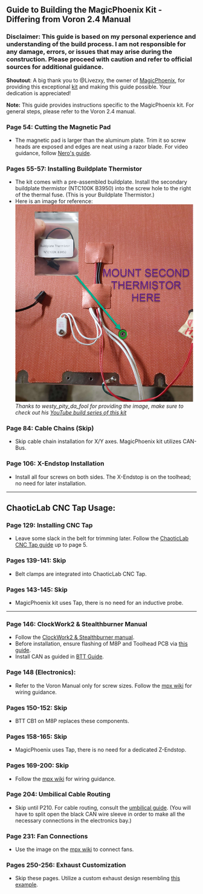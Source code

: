 ## Guide to Building the MagicPhoenix Kit - Differing from Voron 2.4 Manual

### Disclaimer: This guide is based on my personal experience and understanding of the build process. I am not responsible for any damage, errors, or issues that may arise during the construction. Please proceed with caution and refer to official sources for additional guidance.

**Shoutout**: A big thank you to @Livezxy, the owner of [MagicPhoenix](https://magicphoenix.xyz/), for providing this exceptional [kit](https://github.com/MagicPhoenix/MPX-VORON-24R2-CBT) and making this guide possible. Your dedication is appreciated!



**Note:** This guide provides instructions specific to the MagicPhoenix kit. For general steps, please refer to the Voron 2.4 manual.

### Page 54: Cutting the Magnetic Pad
- The magnetic pad is larger than the aluminum plate. Trim it so screw heads are exposed and edges are neat using a razor blade. For video guidance, follow [Nero's guide](https://www.youtube.com/watch?v=X2S7mkyyC4E).

### Pages 55-57: Installing Buildplate Thermistor
- The kit comes with a pre-assembled buildplate. Install the secondary buildplate thermistor (NTC100K B3950) into the screw hole to the right of the thermal fuse. (This is your Buildplate Thermistor.)
- Here is an image for reference:
![Buildplate Thermistor NTC100K B3590 installed to the hole right of the thermal fuse.](images/second_thermistor.jpg "Buildplate thermistor installation")
  *Thanks to westy_pity_da_fool for providing the image, make sure to check out his [YouTube build series of this  kit](https://www.youtube.com/playlist?list=PLqagIrU4ukVAN_cfOpWEATV7L-7VvFM-u)*

### Page 84: Cable Chains (Skip)
- Skip cable chain installation for X/Y axes. MagicPhoenix kit utilizes CAN-Bus.

### Page 106: X-Endstop Installation
- Install all four screws on both sides. The X-Endstop is on the toolhead; no need for later installation.
___
## ChaoticLab CNC Tap Usage:
### Page 129: Installing CNC Tap
- Leave some slack in the belt for trimming later. Follow the [ChaoticLab CNC Tap guide](https://github.com/Chaoticlab/CNC-Tap-for-Voron/blob/master/Manual/CNC_Voron_Tap_Build_Guide.pdf) up to page 5.

### Pages 139-141: Skip
- Belt clamps are integrated into ChaoticLab CNC Tap.

### Pages 143-145: Skip
- MagicPhoenix kit uses Tap, there is no need for an inductive probe.
___
### Page 146: ClockWork2 & Stealthburner Manual
- Follow the [ClockWork2 & Stealthburner manual](https://github.com/VoronDesign/Voron-Stealthburner/blob/main/Manual/Assembly_Manual_SB.pdf).
- Before installation, ensure flashing of M8P and Toolhead PCB via [this guide](https://mpx.wiki/flash-m8p-and-ebb-sb-toolboard).
- Install CAN as guided in [BTT Guide](https://github.com/bigtreetech/EBB/blob/master/EBB%20SB2240_2209%20CAN/Build%20Guide/EBB%20SB2240%202209%20CAN%20v1.0%20Build%20Guide.pdf).

### Page 148 (Electronics):
- Refer to the Voron Manual only for screw sizes. Follow the [mpx wiki](https://mpx.wiki/cbt-wiring-guide) for wiring guidance.

### Pages 150-152: Skip
- BTT CB1 on M8P replaces these components.

### Pages 158-165: Skip
- MagicPhoenix uses Tap, there is no need for a dedicated Z-Endstop.

### Pages 169-200: Skip
- Follow the [mpx wiki](https://mpx.wiki/cbt-wiring-guide) for wiring guidance.

### Page 204: Umbilical Cable Routing
- Skip until P210. For cable routing, consult the [umbilical guide](https://mpx.wiki/umbilical-guide).
  (You will have to split open the black CAN wire sleeve in order to make all the necessary connections in the electronics bay.)

### Page 231: Fan Connections
- Use the image on the [mpx wiki](https://mpx.wiki/cbt-wiring-guide) to connect fans.

### Pages 250-256: Exhaust Customization
- Skip these pages. Utilize a custom exhaust design resembling [this example](https://raw.githubusercontent.com/VoronDesign/VoronUsers/master/printer_mods/Fiction/Exhaust_cover/Images/exhaust_cover_01.png).
